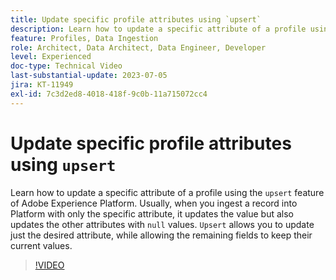 ```yaml
---
title: Update specific profile attributes using `upsert`
description: Learn how to update a specific attribute of a profile using the `upsert` feature of Adobe Experience Platform.
feature: Profiles, Data Ingestion
role: Architect, Data Architect, Data Engineer, Developer
level: Experienced
doc-type: Technical Video
last-substantial-update: 2023-07-05
jira: KT-11949
exl-id: 7c3d2ed8-4018-418f-9c0b-11a715072cc4
---
```

# Update specific profile attributes using `upsert`

Learn how to update a specific attribute of a profile using the `upsert` feature of Adobe Experience Platform. Usually, when you ingest a record into Platform with only the specific attribute, it updates the value but also updates the other attributes with `null` values. `Upsert` allows you to update just the desired attribute, while allowing the remaining fields to keep their current values.

>[!VIDEO](https://video.tv.adobe.com/v/3416133/?learn=on&enablevpops)
